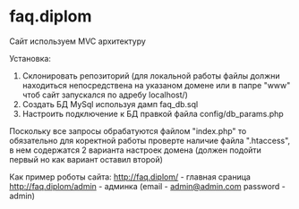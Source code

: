 # faq.diplom

Сайт используем MVC архитектуру

Установка:

1. Склонировать репозиторий (для локальной работы файлы должни находиться
   непосредствена на указаном домене или в папре "www" чтоб сайт запускался по адребу localhost/)
2. Создать БД MySql используя дамп faq_db.sql
3. Настроить подключение к БД правкой файла config/db_params.php

Поскольку все запросы обрабатуются файлом "index.php" то обязательно
для коректной работы проверте наличие файла ".htaccess", в нем
содержатся 2 варианта настроек домена (должен подойти первый но
как вариант оставил второй)

Как пример роботы сайта:
http://faq.diplom/  - главная сраница
http://faq.diplom/admin  - админка
(email - admin@admin.com  password - admin)